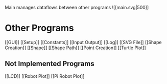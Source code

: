 Main manages dataflows between other programs
![[main.svg|500]]
# Other Programs
[[GUI]]
[[Setup]]
[[Constants]]
[[Input Output]]
[[Log]]
[[SVG File]]
[[Shape Creation]]
[[Shape]]
[[Shape Path]]
[[Point Creation]]
[[Turtle Plot]]

## Not Implemented Programs
[[LCD]]
[[Robot Plot]]
[[Pi Robot Plot]]
